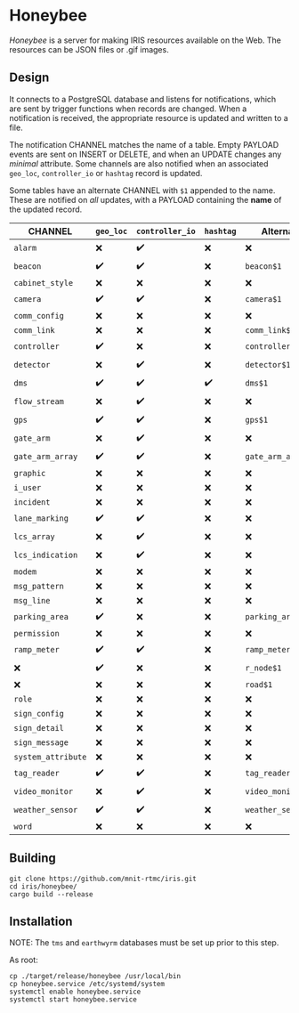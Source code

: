 # Honeybee

*Honeybee* is a server for making IRIS resources available on the Web.  The
resources can be JSON files or .gif images.

## Design

It connects to a PostgreSQL database and listens for notifications, which
are sent by trigger functions when records are changed.  When a notification
is received, the appropriate resource is updated and written to a file.

The notification CHANNEL matches the name of a table.  Empty PAYLOAD events
are sent on INSERT or DELETE, and when an UPDATE changes any *minimal*
attribute.  Some channels are also notified when an associated `geo_loc`,
`controller_io` or `hashtag` record is updated.

Some tables have an alternate CHANNEL with `$1` appended to the name.  These
are notified on *all* updates, with a PAYLOAD containing the __name__ of the
updated record.

CHANNEL            | `geo_loc` | `controller_io` | `hashtag` | Alternate
-------------------|-----------|-----------------|-----------|-----------
`alarm`            | ❌        | ✔️               | ❌        | ❌
`beacon`           | ✔️         | ✔️               | ❌        | `beacon$1`
`cabinet_style`    | ❌        | ❌              | ❌        | ❌
`camera`           | ✔️         | ✔️               | ❌        | `camera$1`
`comm_config`      | ❌        | ❌              | ❌        | ❌
`comm_link`        | ❌        | ❌              | ❌        | `comm_link$1`
`controller`       | ✔️         | ❌              | ❌        | `controller$1`
`detector`         | ❌        | ✔️               | ❌        | `detector$1`
`dms`              | ✔️         | ✔️               | ✔️         | `dms$1`
`flow_stream`      | ❌        | ✔️               | ❌        | ❌
`gps`              | ✔️         | ✔️               | ❌        | `gps$1`
`gate_arm`         | ❌        | ✔️               | ❌        | ❌
`gate_arm_array`   | ✔️         | ✔️               | ❌        | `gate_arm_array$1`
`graphic`          | ❌        | ❌              | ❌        | ❌
`i_user`           | ❌        | ❌              | ❌        | ❌
`incident`         | ❌        | ❌              | ❌        | ❌
`lane_marking`     | ✔️         | ✔️               | ❌        | ❌
`lcs_array`        | ❌        | ✔️               | ❌        | ❌
`lcs_indication`   | ❌        | ✔️               | ❌        | ❌
`modem`            | ❌        | ❌              | ❌        | ❌
`msg_pattern`      | ❌        | ❌              | ❌        | ❌
`msg_line`         | ❌        | ❌              | ❌        | ❌
`parking_area`     | ✔️         | ❌              | ❌        | `parking_area$1`
`permission`       | ❌        | ❌              | ❌        | ❌
`ramp_meter`       | ✔️         | ✔️               | ❌        | `ramp_meter$1`
❌                 | ✔️         | ❌              | ❌        | `r_node$1`
❌                 | ❌        | ❌              | ❌        | `road$1`
`role`             | ❌        | ❌              | ❌        | ❌
`sign_config`      | ❌        | ❌              | ❌        | ❌
`sign_detail`      | ❌        | ❌              | ❌        | ❌
`sign_message`     | ❌        | ❌              | ❌        | ❌
`system_attribute` | ❌        | ❌              | ❌        | ❌
`tag_reader`       | ✔️         | ✔️               | ❌        | `tag_reader$1`
`video_monitor`    | ❌        | ✔️               | ❌        | `video_monitor$1`
`weather_sensor`   | ✔️         | ✔️               | ❌        | `weather_sensor$1`
`word`             | ❌        | ❌              | ❌        | ❌

## Building

```
git clone https://github.com/mnit-rtmc/iris.git
cd iris/honeybee/
cargo build --release
```

## Installation

NOTE: The `tms` and `earthwyrm` databases must be set up prior to this step.

As root:
```
cp ./target/release/honeybee /usr/local/bin
cp honeybee.service /etc/systemd/system
systemctl enable honeybee.service
systemctl start honeybee.service
```
